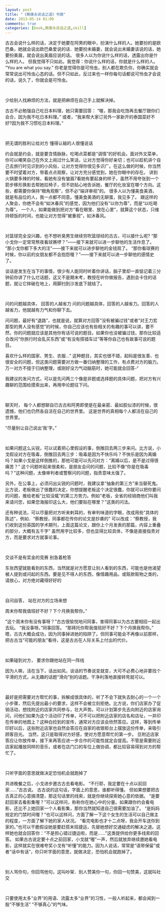 ```yaml
---
layout: post
title: "《蔡康永说话之道》书摘"
date: 2013-05-14 01:09
comments: true
categories: [book,蔡康永说话之道,skill]
---
```


古古会说什么样的话，决定于她要在阿男的眼中，扮演什么样的人。她要扮的是欧巴桑，她就会说出欧巴桑爱说的话．她要扮未婚妻，就会说出未婚妻该说的话，她要扮美眉，就会说出美眉应说的话。
很多人以为你说什么样的话，透露出你是什么样的人。
但我觉得不只如此。我觉得：你说什么样的话，你就是什么样的人。 “You are what
you say.”
你老是觉得你是可怜虫，别人都在欺负你，你确实就会常常说出可怜虫心态的话。但不只如此，反过来也一样你每句话都说可怜虫才会说的话，说久了，你就会是可怜虫。

 
<!--more-->
少给别人找麻烦的方法，就是把麻烦在自己手上就解决掉。

古古不必勉强自己吃日本料理，她只需要回答：
“喔，那我会吃饱再去餐厅跟你们会合，因为我不吃日本料理。”
或者，“我来帮大家订另外一家新开的泰国菜好不好?因为我不习惯吃日本料理。”

 

把无谓的胜利让给对方 懂得认输的人很懂说话 

约会就是约会，就是要含情脉脉，吃喝点菜都是“调情”的好机会。面对外文菜单，你可以嘲笑自己在外文上闹过什么笑话，让对方觉得你好亲切；也可以趁机讲个自己去旅行时见识到的小风俗，让对方觉得你很见多识广。在这么做的时候，你当然要不时望着对方，带着点点观察，让对方充分感觉到，她在你眼中的存在。
讲到火锅要多辣的时候，看她有没有皱眉7看她有要起身的样子，虽然不用夸张到一个箭步移形换影去帮她拉椅子，但不妨贴心地告诉她，餐厅的化妆室在哪个方向。这些，都需要你保持“眼角观察”，但不必“端详审视”的。
很多人以为懂美食美酒，就是有品位的人，我一点都不同意。懂美食美酒的无聊蛋，我见多了。
跟这样的人聚会，你绝不会有“如沐春风”的感觉，因为他们没有“以你为尊”，而是“以吃喝为尊”。
一个人，如果能做到把对方“看在眼里、放在心里”，就算这个状态，只维持顿饭的时间，也能让对方觉得“被重视”，如沐春风。

 

对篮球完全没兴趣，也不想听臭男生继续穷吹篮球经的古古，可以接什么呢?
“那小戈你一定常常熬夜看球赛啰？”——接下来就可以进一步聊他的生活作息了。
“那小戈你都下多大的注”——接下来就可以进步聊他的金钱观了。
“那你看球赛的时候，你以前的女朋友都不会抱怨喔？”——接下来就可以进一步聊他的感情史了。

谈话是发生在当下的事情，很少有人能同时听着你讲话，脑子里却一直惦记着三分钟前你讲了什么烂话题，这又不是期末考，教授在听你做报告，遇到会卡住的话题，就让它摔破在地上，用脚扫到沙发底下就结了。

 

问的问题越具体， 回答的人越省力
问的问题越具体，回答的人越省力。回答的人越省力，他就越有力气和你聊下去。

问问题，最好有“退路”，也就是说，就算对方回答“没有被骗过钱”或者“对王力宏那型的男人没有感觉”的时候，你自己应该也有些相关的有趣的事可以讲，要不然，你的问题就应该是其他你有话可说的题目。如果你也没被骗过钱，那你比较适合改问“你旅行时会乱买东西”或“有没有搭错车过”等等你自己也有故事可说的题目。

喜欢什么样的国家、男生、衣服…”
这种题目，其实也很不错，起码是很友善、也很安全的问题，但这类问题需要对方做一番归纳整理的工作，有点费对方的脑力。万一对方不擅于归纳整理，或刚好没力气动脑筋时，她可能就会回答-“

我建议的发问方式，可以是先问两三个像是非题或选择题的具体问题，把对方有兴趣聊的范围给摸索出来，再用申论题往下问。

 

聊天时，
每个人都想聊自已古古和阿男即使是在最亲密、最如胶似漆的时候，很遗憾，他们也仍然各自活在自己的世界里。
这是世界的真相每个人都活在自己的世界里。

“尽量别让自己说出‘我’字。”

 

如果问题这么尖锐，可以试着把心里假设的事，倒推回去两三步来问。比方说，小戈假设对方在吸毒，倒推回去两三步：吸毒是因为不快乐吗？不快乐是因为离婚吗？如果小戈是这样倒推的，那他可能可以先问对方：“离婚以后，是不是过得很痛苦？”
这个问题听起来很柔和，是朋友会问的问题，比较不像“你是在吸毒吗？”这种问题，太像审判者或警察问的问题，指责意味太强了。

另外，在公事上，必须问出尖锐的问题时，我建议拿“抽象的第三方”来当替死鬼。
比方说，老板做出了很蠢的决定，你想提醒老板这个决定很蠢，你就可以把你要问的问题，推给老板“比较没辄”的第三方势力。例如“老板，全省的经销商他们叫我来请问您，如果您海报印这么大，他们要贴在哪里？”这类的问法。

还有种说法，可以尽量把对方听来剌耳的，有审判味道的字眼，改成用些“具体的陈述”，例如．“蔡教授，同事都在传你的论文是抄袭的”
可以改成：“蔡教授，我们收到这份英国的学术期刊，上面这篇论文，跟你上个月发表的那篇，内容上重叠的部分，大概有五千字”
虽然用字比较多，但也显得比较具体，不像是直接指责对方，而是要求对方就事论事。

 

交谈不是有奖金的竞赛 别急着枪答

东张西望就能看到的东西，当然就是对方愿意让别人看到的东西，可能也是他渴望被人提到或问起的东西。要是见不得人的东西，像情趣用品，或赃款赃物之类的，请放心，对方绝对藏得好好的

 

自问自答， 站在对方的立场来想

周末你帮我值班好不好？下个月换我帮你。”

"这个周末你有没有事呀？”古古很愉悦地问同事，害得同事以为古古要相招一起出去玩。
“我没事呀。”同事回答。 “那拜托你帮我值班好不好？下个月换我帮你。”
嗯，古古大概会成功，因为同事掉进她的陷阱了。但同事可能会不再像以前那样，把古古当“可能的朋友”看待，这是古古在人际关系上付出的代价。

 

如果碰到对方， 要求你跟他站在同一阵线

因为人嘛，活在当下，话出如风，谈话的节奏说变就变，大可不必费心地非要找个平滑的方式，从无趣的话题“滑向”别的话题。干净利落地直接转弯就可以。

 

最好是把需要对方帮忙的事，拆解成很具体的，听了不会下就失去耐心的一个一个小步骤，然后先提出最小的要求，这样不会被立刻拒绝。比方说，你们店家办了促销活动，想找附近的店家共同参与，壮大声势。可以计划第步先去向附近的店家询问，问他们如果为这个活动印了传单，可不可以把附近店家的店名和店址，一并印在传单的地图上？这种白捡到的宣传，通常对方应该会欣然答应。这样，等到传单印好以后，这些附近店家也自然会答应在自家的收银柜台上摆放这份传单，来吸引顾客目光。
当然，这只是取得对方好感，使对方愿意帮忙的第一步。
旦附近店家答应让你放传单，接下来再答应进一步合作的可能性就定会提高。不管是需要附近店家起播放同样的音乐，或者在店门口的车位上做协调，都比较容易得到对方的帮忙了。

 

只听字面的意思就做决定恐怕机会就跑掉了

共进晚餐之后，小戈进步邀古古去看电影。
“不行耶，我定要在十点以前回家……”古古说。
古古说的这句话，字面上的意思，谁都听得懂。
但如果想要把古古真正的心意搞清楚，那这句话里的线索，就是你继续探索她心意的依据。
“是要赶回家去看影集喔？”可以这样问，称称你在她心中的分量。如果跟你约会看电影，还比不上她回家一个人看影集，那你当然就知道自己很需要加油了。
“是妈妈规定的门禁时间喔？”也可以这样问，方面了解一下这个女生的生活可以自己做主的程度，一方面了解下她的家人状况。
“看完电影也才十二点呀，我会开车送你到家的。”也可以干脆假设她是要赶搭末班捷运，先替她想好交通疑虑的解决之道。这样她也就会回答你：“不是担心错过捷运啦，而是……”这类提供给你更多线索的回答。
如果古古说定要十点之前回家，小戈就“喔”一声，然后就放弃继续邀她看电影，这样就实在很难夸奖小戈有“听懂”的能力。因为人说话，常常是“语带保留”或者“话中有话”，你只听字面的意思，就做决定，恐怕机会就跑掉了。

 

别人骂你句，你回骂他句，这叫吵架．别人赞美你一句，你回一句赞美，这就叫社交

 

只要使用太多“业界”的用语、流露太多“业界”的习性，一般人听起来，都会闻到一股“不够生活”
“不够真心”的气味。
